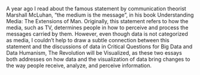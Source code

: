 A year ago I read about the famous statement by communication theorist Marshall McLuhan, “the medium is the message”, in his book Understanding Media: The Extensions of Man. Originally, this statement refers to how the media, such as TV, determines people in how to perceive and process the messages carried by them. However,  even though data is not categorized as media, I couldn’t help to draw a subtle connection between this statement and the discussions of data in Critical Questions for Big Data and Data Humanism, The Revolution will be Visualized, as these two essays both addresses on how data and the visualization of data bring changes to the way people receive, analyze, and perceive information.
